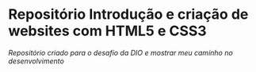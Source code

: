 <h1> Repositório Introdução e criação de websites com HTML5 e CSS3 </h1>
  
*Repositório criado para o desafio da DIO e mostrar meu caminho no desenvolvimento*




